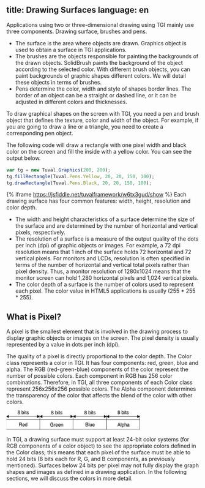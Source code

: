 title: Drawing Surfaces
language: en
---
Applications using two or three-dimensional drawing using TGI mainly use three components. Drawing surface, brushes and pens.
* The surface is the area where objects are drawn. Graphics object is used to obtain a surface in TGI applications.
* The brushes are the objects responsible for painting the backgrounds of the drawn objects. SolidBrush paints the background of the object according to the selected color. With different brush objects, you can paint backgrounds of graphic shapes different colors. We will detail these objects in terms of brushes.
* Pens determine the color, width and style of shapes border lines. The border of an object can be a straight or dashed line, or it can be adjusted in different colors and thicknesses.

To draw graphical shapes on the screen with TGI, you need a pen and brush object that defines the texture, color and width of the object. For example, if you are going to draw a line or a triangle, you need to create a corresponding pen object.

The following code will draw a rectangle with one pixel width and black color on the screen and fill the inside with a yellow color. You can see the output below.
````javascript
var tg = new Tuval.Graphics(200, 200);
tg.fillRectangle(Tuval.Pens.Yellow, 20, 20, 150, 100);
tg.drawRectangle(Tuval.Pens.Black, 20, 20, 150, 100);
````
{% iframe https://jsfiddle.net/tuvalframework/w6tx3gud/show %}
Each drawing surface has four common features: width, height, resolution and color depth.
- The width and height characteristics of a surface determine the size of the surface and are determined by the number of horizontal and vertical pixels, respectively.
- The resolution of a surface is a measure of the output quality of the dots per inch (dpi) of graphic objects or images. For example, a 72 dpi resolution means that 1 inch of the surface holds 72 horizontal and 72 vertical pixels. For monitors and LCDs, resolution is often specified in terms of the number of horizontal and vertical total pixels rather than pixel density. Thus, a monitor resolution of 1280x1024 means that the monitor screen can hold 1,280 horizontal pixels and 1,024 vertical pixels.
- The color depth of a surface is the number of colors used to represent each pixel. The color value in HTML5 applications is usually (255 * 255 * 255).

## What is Pixel?
A pixel is the smallest element that is involved in the drawing process to display graphic objects or images on the screen. The pixel density is usually represented by a value in dots per inch (dpi).

The quality of a pixel is directly proportional to the color depth. The Color class represents a color in TGI. It has four components: red, green, blue and alpha. The RGB (red-green-blue) components of the color represent the number of possible colors. Each component in RGB has 256 color combinations. Therefore, in TGI, all three components of each Color class represent 256x256x256 possible colors. The Alpha component determines the transparency of the color that affects the blend of the color with other colors.

<img src="../images/picture2.png" width="350" height="50" />

In TGI, a drawing surface must support at least 24-bit color systems (for RGB components of a color object) to see the appropriate colors defined in the Color class; this means that each pixel of the surface must be able to hold 24 bits (8 bits each for R, G, and B components, as previously mentioned). Surfaces below 24 bits per pixel may not fully display the graph shapes and images as defined in a drawing application. In the following sections, we will discuss the colors in more detail.
